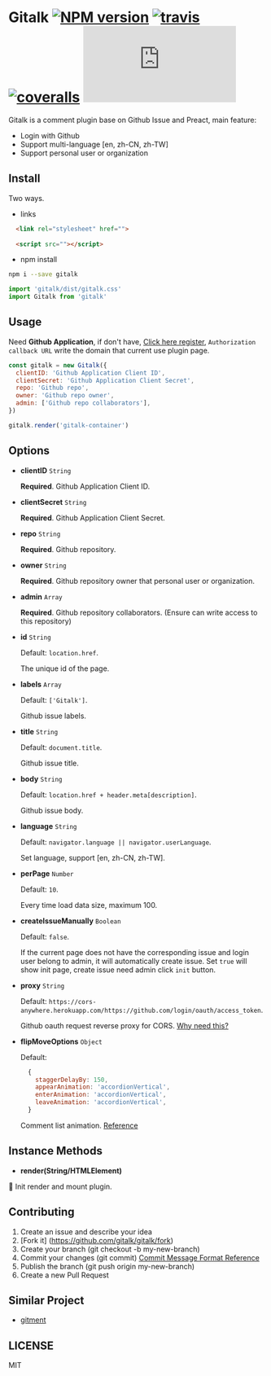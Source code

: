# Gitalk [![NPM version][npm-version-image]][npm-version-url] [![travis][travis-image]][travis-image] [![coveralls][coveralls-image]][coveralls-url] [![gzip][gzip-size]][gzip-url]

Gitalk is a comment plugin base on Github Issue and Preact, main feature:

- Login with Github
- Support multi-language [en, zh-CN, zh-TW]
- Support personal user or organization

## Install

Two ways.

- links
```html
  <link rel="stylesheet" href="">
  
  <script src=""></script>
```

- npm install

```sh
npm i --save gitalk
```

```js
import 'gitalk/dist/gitalk.css'
import Gitalk from 'gitalk'
```

## Usage

Need **Github Application**, if don't have, [Click here register](https://github.com/settings/applications/new), `Authorization callback URL` write the domain that current use plugin page.

```js
const gitalk = new Gitalk({
  clientID: 'Github Application Client ID',
  clientSecret: 'Github Application Client Secret',
  repo: 'Github repo',
  owner: 'Github repo owner',
  admin: ['Github repo collaborators'],
})

gitalk.render('gitalk-container')
```


## Options

- **clientID** `String` 

  **Required**. Github Application Client ID.

- **clientSecret** `String` 

  **Required**. Github Application Client Secret.

- **repo** `String` 

  **Required**. Github repository.

- **owner** `String` 

  **Required**. Github repository owner that personal user or organization.

- **admin** `Array` 

  **Required**. Github repository collaborators. (Ensure can write access to this repository)

- **id** `String` 
  
  Default: `location.href`.

  The unique id of the page.

- **labels** `Array` 
  
  Default: `['Gitalk']`.

  Github issue labels.

- **title** `String` 
  
  Default: `document.title`.

  Github issue title.

- **body** `String` 
  
  Default: `location.href + header.meta[description]`.

  Github issue body.

- **language** `String` 
  
  Default: `navigator.language || navigator.userLanguage`.

  Set language, support [en, zh-CN, zh-TW].

- **perPage** `Number` 
  
  Default: `10`.

  Every time load data size, maximum 100.

- **createIssueManually** `Boolean` 
  
  Default: `false`.

  If the current page does not have the corresponding issue and login user belong to admin, it will automatically create issue. Set `true` will show init page, create issue need admin click `init` button.

- **proxy** `String` 
  
  Default: `https://cors-anywhere.herokuapp.com/https://github.com/login/oauth/access_token`.

  Github oauth request reverse proxy for CORS. [Why need this?](https://github.com/isaacs/github/issues/330)

- **flipMoveOptions** `Object` 
  
  Default:
  ```js
    {
      staggerDelayBy: 150,
      appearAnimation: 'accordionVertical',
      enterAnimation: 'accordionVertical',
      leaveAnimation: 'accordionVertical',
    }
  ```

  Comment list animation. [Reference](https://github.com/joshwcomeau/react-flip-move/blob/master/documentation/enter_leave_animations.md)


## Instance Methods

- **render(String/HTMLElement)**

   Init render and mount plugin.

## Contributing

1. Create an issue and describe your idea
2. [Fork it] (https://github.com/gitalk/gitalk/fork)
3. Create your branch (git checkout -b my-new-branch)
4. Commit your changes (git commit) [Commit Message Format Reference](https://github.com/angular/angular.js/blob/master/CONTRIBUTING.md#-git-commit-guidelines)
5. Publish the branch (git push origin my-new-branch)
6. Create a new Pull Request

## Similar Project

- [gitment](https://github.com/imsun/gitment)

## LICENSE

MIT

[npm-version-image]: https://img.shields.io/npm/v/gitalk.svg?style=flat-square
[npm-version-url]: https://www.npmjs.com/package/gitalk
[travis-image]: https://img.shields.io/travis/gitalk/gitalk.svg?style=flat-square
[travis-url]: https://travis-ci.org/gitalk/gitalk
[coveralls-image]: https://img.shields.io/coveralls/gitalk/gitalk.svg?style=flat-square
[coveralls-url]: https://coveralls.io/github/gitalk/gitalk
[gzip-size]: http://img.badgesize.io/https://unpkg.com/gitalk/dist/gitalk.min.js?compression=gzip&style=flat-square
[gzip-url]: https://unpkg.com/gitalk/dist/gitalk.min.js
